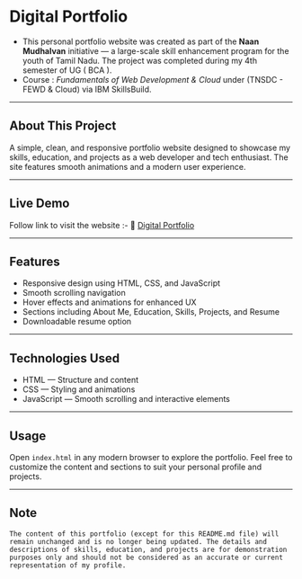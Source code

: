 # Digital Portfolio

- This personal portfolio website was created as part of the **Naan Mudhalvan** initiative — a large-scale skill enhancement program for the youth of Tamil Nadu. The project was completed during my 4th semester of UG ( BCA ). 
- Course : *Fundamentals of Web Development & Cloud* under (TNSDC - FEWD & Cloud) via IBM SkillsBuild.

---

## About This Project

A simple, clean, and responsive portfolio website designed to showcase my skills, education, and projects as a web developer and tech enthusiast. The site features smooth animations and a modern user experience.

---

## Live Demo

Follow link to visit the website :- 🔗 [Digital Portfolio](https://pranav-msk.github.io/Digital-Portfolio/)

---

## Features

- Responsive design using HTML, CSS, and JavaScript  
- Smooth scrolling navigation  
- Hover effects and animations for enhanced UX  
- Sections including About Me, Education, Skills, Projects, and Resume  
- Downloadable resume option  

---

## Technologies Used

- HTML — Structure and content  
- CSS — Styling and animations  
- JavaScript — Smooth scrolling and interactive elements  

---

## Usage

Open `index.html` in any modern browser to explore the portfolio. Feel free to customize the content and sections to suit your personal profile and projects.

---

## Note

```The content of this portfolio (except for this README.md file) will remain unchanged and is no longer being updated. The details and descriptions of skills, education, and projects are for demonstration purposes only and should not be considered as an accurate or current representation of my profile.```

